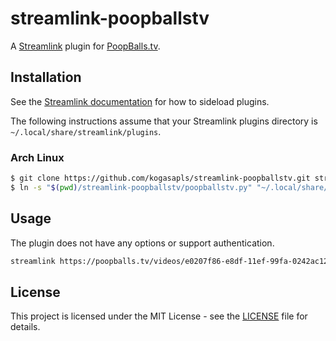# streamlink-poopballstv

A [Streamlink](https://streamlink.gtihub.io/) plugin for [PoopBalls.tv](https://poopballs.tv/).

## Installation

See the [Streamlink documentation](https://streamlink.github.io/latest/cli/plugin-sideloading.html) for how to sideload plugins.

The following instructions assume that your Streamlink plugins directory is `~/.local/share/streamlink/plugins`.

### Arch Linux
```bash
$ git clone https://github.com/kogasapls/streamlink-poopballstv.git streamlink-poopballstv
$ ln -s "$(pwd)/streamlink-poopballstv/poopballstv.py" "~/.local/share/streamlink/plugins/poopballstv.py"
```

## Usage

The plugin does not have any options or support authentication.

```bash
streamlink https://poopballs.tv/videos/e0207f86-e8df-11ef-99fa-0242ac120005 best
```

## License

This project is licensed under the MIT License - see the [LICENSE](LICENSE) file for details.
